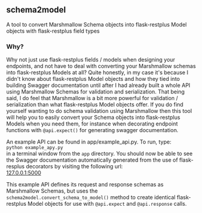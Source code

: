 ## schema2model

A tool to convert Marshmallow Schema objects into flask-restplus Model objects with flask-restplus field types

### Why?

Why not just use flask-restplus fields / models when designing your endpoints, and not have to deal with converting
your Marshmallow schemas into flask-restplus Models at all?  Quite honestly, in my case it's because I didn't 
know about flask-restplus Model objects and how they tied into building Swagger documentation until after I had
already built a whole API using Marshmallow Schemas for validation and serialization.  That being said, I do
feel that Marshmallow is a bit more powerful for validation / serialization than what flask-restplus Model objects
offer.  If you do find yourself wanting to do schema validation using Marshmallow then this tool
will help you to easily convert your Schema objects into flask-restplus Models when you need them, for instance
when decorating endpoint functions with `@api.expect()` for generating swagger documentation.

An example API can be found in app/example_api.py.  To run, type:  
`python example_apy.py`  
in a terminal window from the `app` directory.  You should now be able to see the Swagger documentation
automatically generated from the use of flask-resplus decorators by visiting the following url:  
[127.0.0.1:5000](http://127.0.0.1:5000/)

This example API defines its request and response
schemas as Marshmallow Schemas, but uses the `schema2model.convert_schema_to_model()` method to create identical 
flask-restplus Model objects for use with `@api.expect` and `@api.response` calls.

